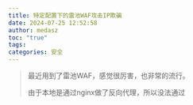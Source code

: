 ```yaml
---
title: 特定配置下的雷池WAF攻击IP欺骗
date: 2024-07-25 12:52:58
author: medasz
toc: "true"
tags: 
categories: 安全
---
```

> 最近用到了雷池WAF，感觉很厉害，也非常的流行。
> 
> 由于本地是通过nginx做了反向代理，所以没法通过